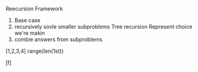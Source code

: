Reecursion Framework
1) Base case
2) recursively sovle smaller subproblems
	Tree recursion
	Represent choice we're makin
3) combie answers from subproblems

[1,2,3,4] range(len(1st))

[f]